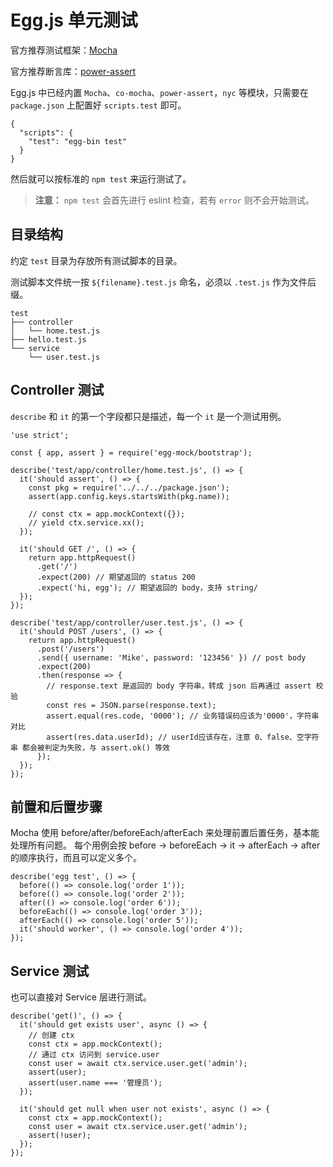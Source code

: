 # Egg.js 单元测试

官方推荐测试框架：[Mocha](https://mochajs.org)

官方推荐断言库：[power-assert](https://github.com/power-assert-js/power-assert)

Egg.js 中已经内置 `Mocha`、`co-mocha`、`power-assert`，`nyc` 等模块，只需要在 `package.json` 上配置好 `scripts.test` 即可。

```
{
  "scripts": {
    "test": "egg-bin test"
  }
}
```

然后就可以按标准的 `npm test` 来运行测试了。

> **注意：** `npm test` 会首先进行 eslint 检查，若有 `error` 则不会开始测试。

## 目录结构

约定 `test` 目录为存放所有测试脚本的目录。

测试脚本文件统一按 `${filename}.test.js` 命名，必须以 `.test.js` 作为文件后缀。


```
test
├── controller
│   └── home.test.js
├── hello.test.js
└── service
    └── user.test.js
```

## Controller 测试

`describe` 和 `it` 的第一个字段都只是描述，每一个 `it` 是一个测试用例。

```
'use strict';

const { app, assert } = require('egg-mock/bootstrap');

describe('test/app/controller/home.test.js', () => {
  it('should assert', () => {
    const pkg = require('../../../package.json');
    assert(app.config.keys.startsWith(pkg.name));

    // const ctx = app.mockContext({});
    // yield ctx.service.xx();
  });

  it('should GET /', () => {
    return app.httpRequest()
      .get('/')
      .expect(200) // 期望返回的 status 200
      .expect('hi, egg'); // 期望返回的 body，支持 string/
  });
});

describe('test/app/controller/user.test.js', () => {
  it('should POST /users', () => {
    return app.httpRequest()
      .post('/users')
      .send({ username: 'Mike', password: '123456' }) // post body
      .expect(200)
      .then(response => {
        // response.text 是返回的 body 字符串，转成 json 后再通过 assert 校验
        const res = JSON.parse(response.text);
        assert.equal(res.code, '0000'); // 业务错误码应该为'0000'，字符串对比
        assert(res.data.userId); // userId应该存在，注意 0、false、空字符串 都会被判定为失败，与 assert.ok() 等效
      });
  });
});
```

## 前置和后置步骤

Mocha 使用 before/after/beforeEach/afterEach 来处理前置后置任务，基本能处理所有问题。 每个用例会按 before -> beforeEach -> it -> afterEach -> after 的顺序执行，而且可以定义多个。

```
describe('egg test', () => {
  before(() => console.log('order 1'));
  before(() => console.log('order 2'));
  after(() => console.log('order 6'));
  beforeEach(() => console.log('order 3'));
  afterEach(() => console.log('order 5'));
  it('should worker', () => console.log('order 4'));
});
```

## Service 测试

也可以直接对 Service 层进行测试。

```
describe('get()', () => {
  it('should get exists user', async () => {
    // 创建 ctx
    const ctx = app.mockContext();
    // 通过 ctx 访问到 service.user
    const user = await ctx.service.user.get('admin');
    assert(user);
    assert(user.name === '管理员');
  });

  it('should get null when user not exists', async () => {
    const ctx = app.mockContext();
    const user = await ctx.service.user.get('admin');
    assert(!user);
  });
});
```

